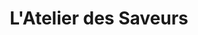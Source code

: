 ---
title: "L'Atelier des Saveurs"
url: /blainville-sur-orne/latelier-des-saveurs/
shop: boulangerie
---